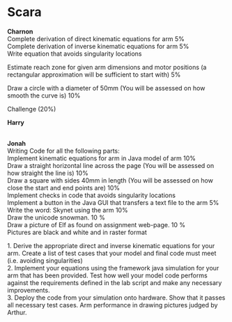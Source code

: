 # Scara

<p1>
<strong>Charnon</strong><br>
Complete derivation of direct kinematic equations for arm 5% </br>
Complete derivation of inverse kinematic equations for arm 5%</br>
Write equation that avoids singularity locations </br>

Estimate reach zone for given arm dimensions and motor positions
(a rectangular approximation will be sufficient to start with) 5%</br>


Draw a circle with a diameter of 50mm
(You will be assessed on how smooth the curve is) 10%</br>



Challenge (20%)</br>

</p1>


<p2>
<strong>Harry</strong></br>

</p2>


<p3><br>
<strong>Jonah</strong></br>
Writing Code for all the following parts: <br>
Implement kinematic equations for arm in Java model of arm 10%</br>
Draw a straight horizontal line across the page
(You will be assessed on how straight the line is) 10%</br>
Draw a square with sides 40mm in length
(You will be assessed on how close the start and end points are) 10%</br>
Implement checks in code that avoids singularity locations </br>
Implement a button in the Java GUI that transfers a text file to the arm 5%</br>
Write the word: Skynet using the arm 10%</br>
Draw the unicode snowman. 10 %</br>
Draw a picture of Elf as found on assignment web-page. 10 %</br>
Pictures are black and white and in raster format
</p3>

<p>
1. Derive the appropriate direct and inverse kinematic equations for your
arm. Create a list of test cases that your model and final code must meet
(i.e. avoiding singularities)</br>
2. Implement your equations using the framework java simulation for your
arm that has been provided. Test how well your model code performs
against the requirements defined in the lab script and make any necessary
improvements.</br>
3. Deploy the code from your simulation onto hardware. Show that it passes
all necessary test cases. Arm performance in drawing pictures judged by
Arthur.
</>
